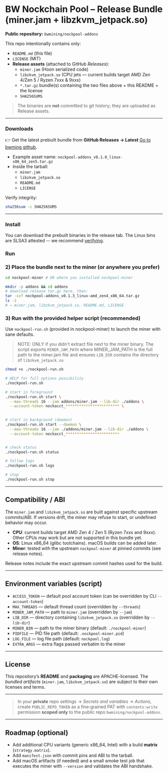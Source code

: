 # BW Nockchain Pool – Release Bundle (miner.jam + libzkvm_jetpack.so)

**Public repository:** `bwmining/nockpool-addons`

This repo intentionally contains only:

- `README.md` (this file)
- `LICENSE` (MIT)
- **Release assets** (attached to GitHub *Releases*):
  - `miner.jam` (Hoon serialized code)
  - `libzkvm_jetpack.so` (CPU jets — current builds target AMD Zen 4/Zen 5 / Ryzen 7xxx & 9xxx)
  - `*.tar.gz` bundle(s) containing the two files above + this README + the license
  - `SHA256SUMS`

> The binaries are **not** committed to git history; they are uploaded as Release assets.

---
### Downloads

👉 Get the latest prebuilt bundle from **GitHub Releases → Latest** [Go to bwming github](https://github.com/bwmining/nockpool-addons/releases).

- Example asset name: `nockpool-addons_v0.1.0_linux-x86_64_zen5.tar.gz`
- Inside the tarball:
  - `miner.jam`
  - `libzkvm_jetpack.so`
  - `README.md`
  - `LICENSE`

Verify integrity:

```bash
sha256sum -c SHA256SUMS
```

---

### Install

You can download the prebuilt binaries in the release tab. The Linux bins are SLSA3 attested -- we recommend [verifying](https://github.com/slsa-framework/slsa-verifier).

### Run

### 2) Place the bundle next to the miner (or anywhere you prefer)

```bash
cd nockpool-miner # OR where you installed nockpool-miner

mkdir -p addons && cd addons
# download release tar.gz here, then:
tar -xzf nockpool-addons_v0.1.3_linux-amd_zen4_x86_64.tar.gz
ls -1
# → miner.jam, libzkvm_jetpack.so, README.md, LICENSE
```

### 3) Run with the provided helper script (recommended)

Use `nockpool-run.sh` (provided in nockpool-miner) to launch the miner with sane defaults.


> NOTE: ONLY if you didn't extract file next to the miner binary.
The script exports `MINER_JAM_PATH` where MINER_JAM_PATH is the full path to the miner.jam file and ensures `LIB_DIR` contains the directory of `libzkvm_jetpack.so` 


```bash
chmod +x ./nockpool-run.sh

# HELP for full options possibility
./nockpool-run.sh

# start in foreground
./nockpool-run.sh start \
  --max-threads 16 --jam addons/miner.jam --lib-dir ./addons \
  --account-token nockacct_************************ \
  

# start in background (daemon)
./nockpool-run.sh start --daemon \
  --max-threads 16 --jam ./addons/miner.jam --lib-dir ./addons \
  --account-token nockacct_************************


# check status
./nockpool-run.sh status

# follow logs
./nockpool-run.sh logs

# stop
./nockpool-run.sh stop
```

---

## Compatibility / ABI

The `miner.jam` and `libzkvm_jetpack.so` are built against specific upstream commits/ABI. If versions drift, the miner may refuse to start, or undefined behavior may occur.

- **CPU**: current builds target AMD Zen 4 / Zen 5 (Ryzen 7xxx and 9xxx). Other CPUs may work but are not supported in this bundle yet.
- **OS**: Linux x86_64 (glibc toolchains). macOS builds can be added later.
- **Miner**: tested with the upstream `nockpool-miner` at pinned commits (see release notes).

Release notes include the exact upstream commit hashes used for the build.

---

## Environment variables (script)

- `ACCESS_TOKEN` — default pool account token (can be overridden by CLI `--account-token`)
- `MAX_THREADS` — default thread count (overridden by `--threads`)
- `MINER_JAM_PATH` — path to `miner.jam` (overridden by `--jam`)
- `LIB_DIR` — directory containing `libzkvm_jetpack.so` (overridden by `--lib-dir`)
- `MINER_BIN` — path to the miner binary (default: `./nockpool-miner`)
- `PIDFILE` — PID file path (default: `.nockpool-miner.pid`)
- `LOG_FILE` — log file path (default: `nockpool.log`)
- `EXTRA_ARGS` — extra flags passed verbatim to the miner

---

## License

This repository’s **README** and **packaging** are APACHE-licensed. The *bundled artifacts* (`miner.jam`, `libzkvm_jetpack.so`) are subject to their own licenses and terms.

---

> In your **private** repo settings → *Secrets and variables* → *Actions*, create `PUBLIC_REPO_TOKEN` as a fine‑grained PAT with `contents:write` permission **scoped only** to the public repo `bwmining/nockpool-addons`.

---

## Roadmap (optional)

- Add additional CPU variants (generic x86_64, Intel) with a build **matrix** (`strategy.matrix`).
- Add `manifest.json` with commit pins and ABI to the tarball.
- Add macOS artifacts (if needed) and a small smoke test job that executes the miner with `--version` and validates the ABI handshake.

